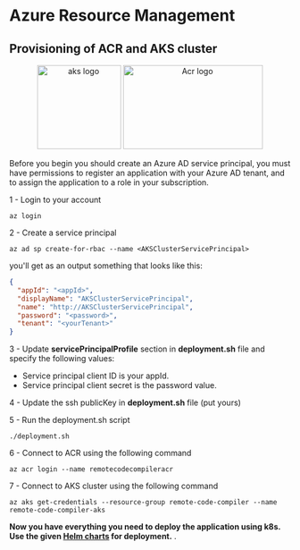 # Azure Resource Management

## Provisioning of ACR and AKS cluster

<p align="center">
<img height="150px" width="150px" src="https://www.turbonomic.com/wp-content/uploads/2020/11/Azure-Kubernetes.png" alt="aks logo" />
<img height="150px" width="250px" src ="https://sysadminas.eu/assets/images/post16/ACR.png" alt="Acr logo" />
</p>


<p>Before you begin you should create an Azure AD service principal, you must have permissions to register an application with your Azure AD tenant, and to assign the application to a role in your subscription.</p>

<P>
1 - Login to your account

```shell
az login
```

2 - Create a service principal

```shell
az ad sp create-for-rbac --name <AKSClusterServicePrincipal>
```

you'll get as an output something that looks like this:
```json
{
  "appId": "<appId>",
  "displayName": "AKSClusterServicePrincipal",
  "name": "http://AKSClusterServicePrincipal",
  "password": "<password>",
  "tenant": "<yourTenant>"
}
```

3 - Update **servicePrincipalProfile** section in **deployment.sh** file and specify the following values:
* Service principal client ID is your appId.
* Service principal client secret is the password value.
</P>

4 - Update the ssh publicKey in **deployment.sh** file (put yours)

5 - Run the deployment.sh script

```shell
./deployment.sh
```

6 - Connect to ACR using the following command

```shell
az acr login --name remotecodecompileracr
```

7 - Connect to AKS cluster using the following command

```shell
az aks get-credentials --resource-group remote-code-compiler --name remote-code-compiler-aks
```

**Now you have everything you need to deploy the application using k8s. Use the given [Helm charts](https://github.com/zakariamaaraki/RemoteCodeCompiler/tree/master/k8s) for deployment.**
.
